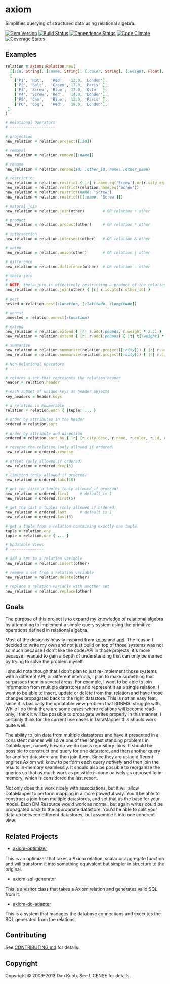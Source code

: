 # axiom

Simplifies querying of structured data using relational algebra.

[![Gem Version](https://badge.fury.io/rb/axiom.png)][gem]
[![Build Status](https://secure.travis-ci.org/dkubb/axiom.png?branch=master)][travis]
[![Dependency Status](https://gemnasium.com/dkubb/axiom.png)][gemnasium]
[![Code Climate](https://codeclimate.com/github/dkubb/axiom.png)][codeclimate]
[![Coverage Status](https://coveralls.io/repos/dkubb/axiom/badge.png?branch=master)][coveralls]

[gem]: https://rubygems.org/gems/axiom
[travis]: https://travis-ci.org/dkubb/axiom
[gemnasium]: https://gemnasium.com/dkubb/axiom
[codeclimate]: https://codeclimate.com/github/dkubb/axiom
[coveralls]: https://coveralls.io/r/dkubb/axiom

## Examples

```ruby
relation = Axiom::Relation.new(
  [[:id, String], [:name, String], [:color, String], [:weight, Float], [:city, String]],
  [
    ['P1', 'Nut',   'Red',   12.0, 'London'],
    ['P2', 'Bolt',  'Green', 17.0, 'Paris' ],
    ['P3', 'Screw', 'Blue',  17.0, 'Oslo'  ],
    ['P4', 'Screw', 'Red',   14.0, 'London'],
    ['P5', 'Cam',   'Blue',  12.0, 'Paris' ],
    ['P6', 'Cog',   'Red',   19.0, 'London'],
 ]
)

# Relational Operators
# --------------------

# projection
new_relation = relation.project([:id])

# removal
new_relation = relation.remove([:name])

# rename
new_relation = relation.rename(id: :other_id, name: :other_name)

# restriction
new_relation = relation.restrict { |r| r.name.eq('Screw').or(r.city.eq('London')) }
new_relation = relation.restrict(relation.name.eq('Screw'))
new_relation = relation.restrict(name: 'Screw')
new_relation = relation.restrict([[:name, 'Screw']])

# natural join
new_relation = relation.join(other)        # OR relation + other

# product
new_relation = relation.product(other)     # OR relation * other

# intersection
new_relation = relation.intersect(other)   # OR relation & other

# union
new_relation = relation.union(other)       # OR relation | other

# difference
new_relation = relation.difference(other)  # OR relation - other

# theta-join
#
# NOTE: theta-join is effectively restricting a product of the relations
new_relation = relation.join(other) { |r| r.id.gte(r.other_id) }

# nest
nested = relation.nest(:location, [:latitude, :longitude])

# unnest
unnested = relation.unnest(:location)

# extend
new_relation = relation.extend { |r| r.add(:pounds, r.weight * 2.2) }
new_relation = relation.extend { |r| r.add(:pounds) { |t| t[:weight] * 2.2 } }

# summarize
new_relation = relation.summarize(relation.project([:city])) { |r| r.add(:count, r.id.count) }
new_relation = relation.summarize(relation.project([:city])) { |r| r.add(:count) { |acc, t| acc.to_i + 1 } }

# Non-Relational Operators
# ------------------------

# returns a set that represents the relation header
header = relation.header

# each subset of unique keys as header objects
key_headers = header.keys

# a relation is Enumerable
relation = relation.each { |tuple| ... }

# order by attributes in the header
ordered = relation.sort

# order by attribute and direction
ordered = relation.sort_by { |r| [r.city.desc, r.name, r.color, r.id, r.weight] }

# reverse the relation (only allowed if ordered)
new_relation = ordered.reverse

# offset (only allowed if ordered)
new_relation = ordered.drop(5)

# limiting (only allowed if ordered)
new_relation = ordered.take(10)

# get the first n tuples (only allowed if ordered)
new_relation = ordered.first     # default is 1
new_relation = ordered.first(5)

# get the last n tuples (only allowed if ordered)
new_relation = ordered.last      # default is 1
new_relation = ordered.last(5)

# get a tuple from a relation containing exactly one tuple
tuple = relation.one
tuple = relation.one { ... }

# Updatable Views
# ---------------

# add a set to a relation variable
new_relation = relation.insert(other)

# remove a set from a relation variable
new_relation = relation.delete(other)

# replace a relation variable with another set
new_relation = relation.replace(other)
```

## Goals

The purpose of this project is to expand my knowledge of relational algebra by attempting to implement a simple query system using the primitive operations defined in relational algebra.

Most of the design is heavily inspired from [koios](https://github.com/carllerche/koios) and [arel](https://github.com/rails/arel). The reason I decided to write my own and not just build on top of those systems was not so much because I don't like the code/API in those projects, it's more because I wanted to gain a depth of understanding that can only be earned by trying to solve the problem myself.

I should note though that I don't plan to just re-implement those systems with a different API, or different internals, I plan to make something that surpasses them in several areas. For example, I want to be able to join information from multiple datastores and represent it as a single relation. I want to be able to insert, update or delete from that relation and have those changes propagated back to the right datastore. This is not an easy feat, since it is basically the updatable view problem that RDBMS' struggle with. While I do think there are some cases where relations will become read-only, I think it will be possible to propagate writes properly in this manner. I certainly think for the current use cases in DataMapper this should work quite well.

The ability to join data from multiple datastores and have it presented in a consistent manner will solve one of the longest standing problems in DataMapper, namely how do we do cross repository joins. It should be possible to construct one query for one datastore, and then another query for another datastore and then join them. Since they are using different engines Axiom will know to perform each query *natively* and then join the results in-memory seamlessly. It should also be possible to reorganize the queries so that as much work as possible is done natively as opposed to in-memory, which is considered the last resort.

Not only does this work nicely with associations, but it will allow DataMapper to perform mapping in a more powerful way. You'll be able to construct a join from multiple datastores, and set that as the base for your model. Each DM Resource would work as normal, but again writes could be propagated back to the appropriate datastore. You'd be able to split your data up between different datastores, but assemble it into one coherent view.

## Related Projects

* [axiom-optimizer](https://github.com/dkubb/axiom-optimizer)

This is an optimizer that takes a Axiom relation, scalar or aggregate function and will transform it into something equivalent but simpler in structure to the original.

* [axiom-sql-generator](https://github.com/dkubb/axiom-sql-generator)

This is a visitor class that takes a Axiom relation and generates valid SQL from it.

* [axiom-do-adapter](https://github.com/dkubb/axiom-do-adapter)

This is a system that manages the database connections and executes the SQL generated from the relations.

## Contributing

See [CONTRIBUTING.md](CONTRIBUTING.md) for details.

## Copyright

Copyright &copy; 2009-2013 Dan Kubb. See LICENSE for details.
